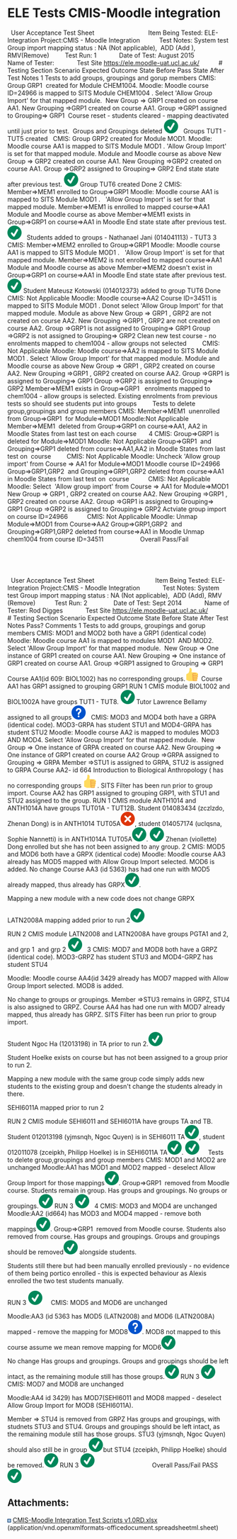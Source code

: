 # ELE Tests CMIS-Moodle integration

 
User Acceptance Test Sheet
 
 
 
 
 
 
 
 
 
 
 
 
 
 
 
Item Being Tested:
ELE-Integration Project:CMIS - Moodle Integration
 
 
 
 
 
Test Notes:
System test
Group import mapping status : NA (Not applicable),  ADD (Add ), RMV(Remove)
 
 
 
 
Test Run:
1
 
 
 
 
 
 
Date of Test:
August 2015
 
 
 
 
 
Name of Tester:
 
 
 
 
 
 
Test Site
<https://ele.moodle-uat.ucl.ac.uk/>
 
 
 
 
 
\#
Testing Section
Scenario
Expected Outcome
State Before
Pass
State After
Test Notes
1
Tests to add groups, groupings and gorup members
CMIS: Group GRP1  created for Module CHEM1004.
Moodle: Moodle course ID=24966 is mapped to SITS Module CHEM1004 . Select 'Allow Group Import' for that mapped module. 
New Group =&gt; GRP1 created on course AA1.
New Grouping =&gt;GRP1 created on course AA1.
Group =&gt;GRP1 assigned to Grouping=&gt; GRP1 
Course reset - students cleared - mapping deactivated until just prior to test.  Groups and Groupings deleted
<img src="images/icons/emoticons/check.svg" alt="(tick)" class="emoticon emoticon-tick" />
 
Groups TUT1 - TUT5 created
 
CMIS: Group GRP2 created for Module MOD1.
Moodle: Moodle course AA1 is mapped to SITS Module MOD1 . 'Allow Group Import' is set for that mapped module.
Module and Moodle course as above
New Group =&gt; GRP2 created on course AA1.
New Grouping =&gt;GRP2 created on course AA1.
Group =&gt;GRP2 assigned to Grouping=&gt; GRP2
End state state after previous test.
<img src="images/icons/emoticons/check.svg" alt="(tick)" class="emoticon emoticon-tick" />
Group TUT6 created
Done
2
CMIS: Member=&gt;MEM1 enrolled to Group=&gt;GRP1
Moodle: Moodle course AA1 is mapped to SITS Module MOD1 .   'Allow Group Import' is set for that mapped module. Member=&gt;MEM1 is enrolled to mapped course=&gt;AA1
Module and Moodle course as above
Member=&gt;MEM1 exists in Group=&gt;GRP1 on course=&gt;AA1 in Moodle
End state state after previous test.
<img src="images/icons/emoticons/check.svg" alt="(tick)" class="emoticon emoticon-tick" />
 
Students added to groups - Nathanael Jani (014041113) - TUT3
3
CMIS: Member=&gt;MEM2 enrolled to Group=&gt;GRP1
Moodle: Moodle course AA1 is mapped to SITS Module MOD1 .   'Allow Group Import' is set for that mapped module. Member=&gt;MEM2 is not enrolled to mapped course=&gt;AA1
Module and Moodle course as above
Member=&gt;MEM2 doesn't exist in Group=&gt;GRP1 on course=&gt;AA1 in Moodle
End state state after previous test.
<img src="images/icons/emoticons/check.svg" alt="(tick)" class="emoticon emoticon-tick" />
Student Mateusz Kotowski (014012373) added to group TUT6
Done
 
CMIS: Not Applicable
Moodle: Moodle course=&gt;AA2 Course ID=34511 is mapped to SITS Module MOD1 . Donot select 'Allow Group Import' for that mapped module.
Module as above
New Group =&gt; GRP1 , GRP2 are not created on course AA2.
New Grouping =&gt;GRP1 , GRP2 are not created on course AA2.
Group =&gt;GRP1 is not assigned to Grouping=&gt; GRP1
Group =&gt;GRP2 is not assigned to Grouping=&gt; GRP2
Clean new test course - no enrolments mapped to chem1004 - allow groups not selected
 
 
 
 
CMIS: Not Applicable
Moodle: Moodle course=&gt;AA2 is mapped to SITS Module MOD1 . Select 'Allow Group Import' for that mapped module.
Module and Moodle course as above
New Group =&gt; GRP1 , GRP2 created on course AA2.
New Grouping =&gt;GRP1 , GRP2 created on course AA2.
Group =&gt;GRP1 is assigned to Grouping=&gt; GRP1
Group =&gt;GRP2 is assigned to Grouping=&gt; GRP2
Member=&gt;MEM1 exists in Group=&gt;GRP1 
 enrolments mapped to chem1004 - allow groups is selected.
Existing enrolments from previous tests so should see students put into groups
 
 
 
 
Tests to delete group,groupings and group members
CMIS: Member=&gt;MEM1  unenrolled from Group=&gt;GRP1  for Module=&gt;MOD1
Moodle:Not Applicable
Member=&gt;MEM1  deleted from Group=&gt;GRP1 on course=&gt;AA1, AA2 in Moodle
States from last test on each course
 
 
 
4
CMIS: Group=&gt;GRP1 is deleted for Module=&gt;MOD1
Moodle: Not Applicable
Group=&gt;GRP1  and Grouping=&gt;GRP1 deleted from course=&gt;AA1,AA2 in Moodle
States from last test on  course
 
 
 
 
CMIS: Not Applicable
Moodle: Uncheck 'Allow group import' from Course =&gt; AA1 for Module=&gt;MOD1
Moodle course ID=24966
Group=&gt;GRP1,GRP2  and Grouping=&gt;GRP1,GRP2 deleted from course=&gt;AA1 in Moodle
States from last test on  course
 
 
 
 
 
CMIS: Not Applicable
Moodle: Select  'Allow group import' from Course =&gt; AA1 for Module=&gt;MOD1
New Group =&gt; GRP1 , GRP2 created on course AA2.
New Grouping =&gt;GRP1 , GRP2 created on course AA2.
Group =&gt;GRP1 is assigned to Grouping=&gt; GRP1
Group =&gt;GRP2 is assigned to Grouping=&gt; GRP2
Actviate group import on course ID=24966
 
 
 
 
 
CMIS: Not Applicable
Moodle: Unmap Module=&gt;MOD1 from Course=&gt;AA2
Group=&gt;GRP1,GRP2  and Grouping=&gt;GRP1,GRP2 deleted from course=&gt;AA1 in Moodle
Unmap chem1004 from course ID=34511
 
 
 
 
 
 
 
 
 
 
Overall Pass/Fail
 
 
 
 
 
 
 
 

 

 

 
User Acceptance Test Sheet
 
 
 
 
 
 
 
 
 
 
 
 
 
 
 
 
 
Item Being Tested:
ELE-Integration Project:CMIS - Moodle Integration
 
 
 
 
 
 
Test Notes:
System test
Group import mapping status : NA (Not applicable),  ADD (Add), RMV (Remove)
 
 
 
 
 
Test Run:
2
 
 
 
 
 
 
 
Date of Test:
Sept 2014
 
 
 
 
 
 
Name of Tester:
Rod Digges
 
 
 
 
 
 
Test Site
<https://ele.moodle-uat.ucl.ac.uk/>
 
 
 
 
 
 
\#
Testing Section
Scenario
Expected Outcome
State Before
State After
Test Notes
Pass?
Comments
1
Tests to add groups, groupings and gorup members
CMIS: MOD1 and MOD2 both have a GRP1 (identical code)
Moodle: Moodle course AA1 is mapped to modules MOD1  AND MOD2. Select 'Allow Group Import' for that mapped module. 
New Group =&gt; One instance of GRP1 created on course AA1.
New Grouping =&gt; One instance of GRP1 created on course AA1.
Group =&gt;GRP1 assigned to Grouping =&gt; GRP1 
Course AA1(id 609: BIOL1002) has no corresponding groups.<img src="images/icons/emoticons/thumbs_up.svg" alt="(thumbs up)" class="emoticon emoticon-thumbs-up" />
Course AA1 has GRP1 assigned to grouping GRP1
RUN 1
CMIS module BIOL1002 and BIOL1002A have groups TUT1 - TUT8.
<img src="images/icons/emoticons/check.svg" alt="(tick)" class="emoticon emoticon-tick" />
Tutor Lawrence Bellamy assigned to all groups<img src="images/icons/emoticons/help_16.svg" alt="(question)" class="emoticon emoticon-question" />
 
CMIS: MOD3 and MOD4 both have a GRPA (identical code). MOD3-GRPA has student STU1 and MOD4-GRPA has student STU2
Moodle: Moodle course AA2 is mapped to modules MOD3 AND MOD4. Select 'Allow Group Import' for that mapped module. 
New Group =&gt; One instance of GRPA created on course AA2.
New Grouping =&gt; One instance of GRP1 created on course AA2
Group =&gt;GRPA assigned to Grouping =&gt; GRPA
Member =&gt;STU1 is assigned to GRPA, STU2 is assigned to GRPA
Course AA2- id 664 Introduction to Biological Anthropology ( has no corresponding groups <img src="images/icons/emoticons/thumbs_up.svg" alt="(thumbs up)" class="emoticon emoticon-thumbs-up" />. SITS Filter has been run prior to group import.
Course AA2 has GRP1 assigned to grouping GRP1, with STU1 and STU2 assigned to the group.
RUN 1
CMIS module ANTH1014 and ANTH1014A have groups TUT01A - TUT12B. Student 014083434 (zczlzdo, Zhenan Dong) is in ANTH1014 TUT05A<img src="images/icons/emoticons/error.svg" alt="(error)" class="emoticon emoticon-cross" />, student 014057174 (uclqsna, Sophie Nannetti) is in ANTH1014A TUT05A<img src="images/icons/emoticons/check.svg" alt="(tick)" class="emoticon emoticon-tick" />.
<img src="images/icons/emoticons/check.svg" alt="(tick)" class="emoticon emoticon-tick" />
Zhenan (viollette) Dong enrolled but she has not been assigned to any group.
2
CMIS: MOD5 and MOD6 both have a GRPX (identical code)
Moodle: Moodle course AA3 already has MOD5 mapped with Allow Group Import selected. MOD6 is added.
No change
Course AA3 (id 5363) has had one run with MOD5 already mapped, thus already has GRPX<img src="images/icons/emoticons/check.svg" alt="(tick)" class="emoticon emoticon-tick" />.

Mapping a new module with a new code does not change GRPX

LATN2008A mapping added prior to run 2<img src="images/icons/emoticons/check.svg" alt="(tick)" class="emoticon emoticon-tick" />

RUN 2
CMIS module LATN2008 and LATN2008A have groups PGTA1 and 2, and grp 1  and grp 2
<img src="images/icons/emoticons/check.svg" alt="(tick)" class="emoticon emoticon-tick" />
 
3
CMIS: MOD7 and MOD8 both have a GRPZ (identical code). MOD3-GRPZ has student STU3 and MOD4-GRPZ has student STU4

Moodle: Moodle course AA4(id 3429 already has MOD7 mapped with Allow Group Import selected. MOD8 is added.

No change to groups or groupings.
Member =&gt;STU3 remains in GRPZ, STU4 is also assigned to GRPZ.
Course AA4 has had one run with MOD7 already mapped, thus already has GRPZ.
SITS Filter has been run prior to group import.

Student Ngoc Ha (12013198) in TA prior to run 2.<img src="images/icons/emoticons/check.svg" alt="(tick)" class="emoticon emoticon-tick" />

Student Hoelke exists on course but has not been assigned to a group prior to run 2.

Mapping a new module with the same group code simply adds new students to the existing group and doesn't change the students already in there.

SEHI6011A mapped prior to run 2

RUN 2
CMIS module SEHI6011 and SEHI6011A have groups TA and TB. Student 012013198 (yjmsnqh, Ngoc Quyen) is in SEHI6011 TA<img src="images/icons/emoticons/check.svg" alt="(tick)" class="emoticon emoticon-tick" />, student 012011078 (zceipkh, Philipp Hoelke) is in SEHI6011A TA<img src="images/icons/emoticons/check.svg" alt="(tick)" class="emoticon emoticon-tick" />.
<img src="images/icons/emoticons/check.svg" alt="(tick)" class="emoticon emoticon-tick" />
 
 
Tests to delete group,groupings and group members
CMIS: MOD1 and MOD2 are unchanged
Moodle:AA1 has MOD1 and MOD2 mapped - deselect Allow Group Import for those mappings<img src="images/icons/emoticons/check.svg" alt="(tick)" class="emoticon emoticon-tick" />.
Group=&gt;GRP1  removed from Moodle course. Students remain in group.
Has groups and groupings.
No groups or groupings.<img src="images/icons/emoticons/check.svg" alt="(tick)" class="emoticon emoticon-tick" />
RUN 3
<img src="images/icons/emoticons/check.svg" alt="(tick)" class="emoticon emoticon-tick" />
 
4
CMIS: MOD3 and MOD4 are unchanged
Moodle:AA2 (id664) has MOD3 and MOD4 mapped - remove both mappings<img src="images/icons/emoticons/check.svg" alt="(tick)" class="emoticon emoticon-tick" />.
Group=&gt;GRP1  removed from Moodle course. Students also removed from course.
Has groups and groupings.
Groups and groupings should be removed<img src="images/icons/emoticons/check.svg" alt="(tick)" class="emoticon emoticon-tick" /> alongside students.

Students still there but had been manually enrolled previously - no evidence of them being portico enrolled - this is expected behaviour as Alexis enrolled the two test students manually.

RUN 3
<img src="images/icons/emoticons/check.svg" alt="(tick)" class="emoticon emoticon-tick" />
 
 
CMIS: MOD5 and MOD6 are unchanged

Moodle:AA3 (id 5363 has MOD5 (LATN2008) and MOD6 (LATN2008A) mapped - remove the mapping for MOD8<img src="images/icons/emoticons/help_16.svg" alt="(question)" class="emoticon emoticon-question" />. MOD8 not mapped to this course assume we mean remove mapping for MOD6<img src="images/icons/emoticons/check.svg" alt="(tick)" class="emoticon emoticon-tick" />

No change
Has groups and groupings.
Groups and groupings should be left intact, as the remaining module still has those groups.<img src="images/icons/emoticons/check.svg" alt="(tick)" class="emoticon emoticon-tick" />
RUN 3
<img src="images/icons/emoticons/check.svg" alt="(tick)" class="emoticon emoticon-tick" />
 
 
 
CMIS: MOD7 and MOD8 are unchanged

Moodle:AA4 id 3429) has MOD7(SEHI6011 and MOD8 mapped - deselect Allow Group Import for MOD8 (SEHI6011A).

Member =&gt; STU4 is removed from GRPZ
Has groups and groupings, with studnets STU3 and STU4.
Groups and groupings should be left intact, as the remaining module still has those groups. STU3 (yjmsnqh, Ngoc Quyen) should also still be in group <img src="images/icons/emoticons/check.svg" alt="(tick)" class="emoticon emoticon-tick" />but STU4 (zceipkh, Philipp Hoelke) should be removed.<img src="images/icons/emoticons/check.svg" alt="(tick)" class="emoticon emoticon-tick" />
RUN 3
<img src="images/icons/emoticons/check.svg" alt="(tick)" class="emoticon emoticon-tick" />
 
 
 
 
 
 
 
 
 
 
 
 
 
 
 
 
Overall Pass/Fail
PASS<img src="images/icons/emoticons/check.svg" alt="(tick)" class="emoticon emoticon-tick" />
 

## Attachments:

<img src="images/icons/bullet_blue.gif" width="8" height="8" /> [CMIS-Moodle Integration Test Scripts v1.0RD.xlsx](attachments/56500403/56500417.xlsx) (application/vnd.openxmlformats-officedocument.spreadsheetml.sheet)

